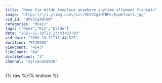 ```yaml
---
title: "Nena Kim Wilde Anyplace anywhere anytime allemand français"
image: "https:\/\/i.ytimg.com\/vi\/9hV3Cg4HTBM\/hqdefault.jpg"
vid_id: "9hV3Cg4HTBM"
categories: "Music"
tags: ["Nena","Kim","Wilde"]
date: "2021-11-10T23:23:43+03:00"
vid_date: "2009-10-31T11:44:52Z"
duration: "PT3M40S"
viewcount: "4643"
likeCount: "64"
dislikeCount: "3"
channel: "sylvana59850"
---
```

{% raw %}{% endraw %}
